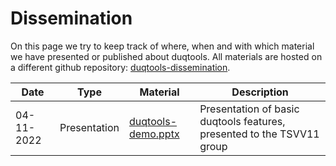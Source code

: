 # Dissemination

On this page we try to keep track of where, when and with which
material we have presented or published about duqtools. All
materials are hosted on a different github repository:
[duqtools-dissemination](https://github.com/duqtools/duqtools_dissemination).


| Date | Type | Material | Description |
| ---  | ---  | ---      | --- |
| 04-11-2022 | Presentation | [duqtools-demo.pptx](https://github.com/duqtools/duqtools_dissemination/blob/main/2022-11-04_duqtools-demo.pptx?raw=true) | Presentation of basic duqtools features, presented to the TSVV11 group  |
